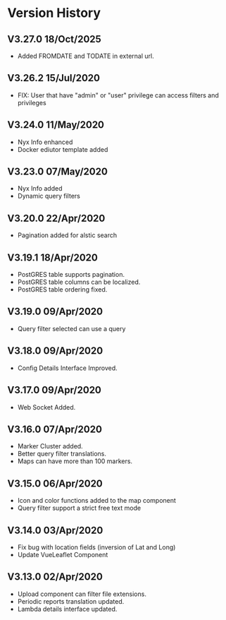 # Version History

## V3.27.0 18/Oct/2025
* Added FROMDATE and TODATE in external url.  

## V3.26.2 15/Jul/2020  
* FIX: User that have "admin" or "user" privilege can access filters and privileges

## V3.24.0 11/May/2020  
* Nyx Info enhanced
* Docker ediutor template added


## V3.23.0 07/May/2020  
* Nyx Info added
* Dynamic query filters


## V3.20.0 22/Apr/2020  
* Pagination added for alstic search


## V3.19.1 18/Apr/2020  
* PostGRES table supports pagination.
* PostGRES table columns can be localized.
* PostGRES table ordering fixed.


## V3.19.0 09/Apr/2020  
* Query filter selected can use a query


## V3.18.0 09/Apr/2020  
* Config Details Interface Improved.


## V3.17.0 09/Apr/2020  
* Web Socket Added.


## V3.16.0 07/Apr/2020  
* Marker Cluster added.
* Better query filter translations.
* Maps can have more than 100 markers.

## V3.15.0 06/Apr/2020  
* Icon and color functions added to the map component
* Query filter support a strict free text mode


## V3.14.0 03/Apr/2020  
* Fix bug with location fields (inversion of Lat and Long)
* Update VueLeaflet Component

## V3.13.0 02/Apr/2020  
* Upload component can filter file extensions. 
* Periodic reports translation updated. 
* Lambda details interface updated.
